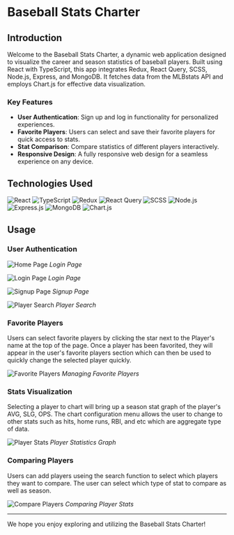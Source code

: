 # Baseball Stats Charter

## Introduction
Welcome to the Baseball Stats Charter, a dynamic web application designed to visualize the career and season statistics of baseball players. Built using React with TypeScript, this app integrates Redux, React Query, SCSS, Node.js, Express, and MongoDB. It fetches data from the MLBstats API and employs Chart.js for effective data visualization.

### Key Features
- **User Authentication**: Sign up and log in functionality for personalized experiences.
- **Favorite Players**: Users can select and save their favorite players for quick access to stats.
- **Stat Comparison**: Compare statistics of different players interactively.
- **Responsive Design**: A fully responsive web design for a seamless experience on any device.

## Technologies Used

![React](https://img.shields.io/badge/React-20232A?style=for-the-badge&logo=react&logoColor=61DAFB)
![TypeScript](https://img.shields.io/badge/TypeScript-007ACC?style=for-the-badge&logo=typescript&logoColor=white)
![Redux](https://img.shields.io/badge/Redux-764ABC?style=for-the-badge&logo=redux&logoColor=white)
![React Query](https://img.shields.io/badge/-ReactQuery-FF4154?style=for-the-badge)
![SCSS](https://img.shields.io/badge/Sass-CC6699?style=for-the-badge&logo=sass&logoColor=white)
![Node.js](https://img.shields.io/badge/Node.js-339933?style=for-the-badge&logo=node.js&logoColor=white)
![Express.js](https://img.shields.io/badge/Express.js-000000?style=for-the-badge&logo=express&logoColor=white)
![MongoDB](https://img.shields.io/badge/MongoDB-4EA94B?style=for-the-badge&logo=mongodb&logoColor=white)
![Chart.js](https://img.shields.io/badge/Chart.js-FF6384?style=for-the-badge&logo=chart.js&logoColor=white)


## Usage
### User Authentication

![Home Page](https://private-user-images.githubusercontent.com/109255423/296519419-d848b909-e88e-432b-8d1d-0bbd53770885.png?jwt=eyJhbGciOiJIUzI1NiIsInR5cCI6IkpXVCJ9.eyJpc3MiOiJnaXRodWIuY29tIiwiYXVkIjoicmF3LmdpdGh1YnVzZXJjb250ZW50LmNvbSIsImtleSI6ImtleTUiLCJleHAiOjE3MDUxODc3OTQsIm5iZiI6MTcwNTE4NzQ5NCwicGF0aCI6Ii8xMDkyNTU0MjMvMjk2NTE5NDE5LWQ4NDhiOTA5LWU4OGUtNDMyYi04ZDFkLTBiYmQ1Mzc3MDg4NS5wbmc_WC1BbXotQWxnb3JpdGhtPUFXUzQtSE1BQy1TSEEyNTYmWC1BbXotQ3JlZGVudGlhbD1BS0lBVkNPRFlMU0E1M1BRSzRaQSUyRjIwMjQwMTEzJTJGdXMtZWFzdC0xJTJGczMlMkZhd3M0X3JlcXVlc3QmWC1BbXotRGF0ZT0yMDI0MDExM1QyMzExMzRaJlgtQW16LUV4cGlyZXM9MzAwJlgtQW16LVNpZ25hdHVyZT1jYmJlYjY5OWVkZGVkYWU1NDM2M2IxY2VhYmMyNzI0YjBiYzkxZGE5MTgzYzFiMTUxMDgzOWY1YzRmM2I1Yzg1JlgtQW16LVNpZ25lZEhlYWRlcnM9aG9zdCZhY3Rvcl9pZD0wJmtleV9pZD0wJnJlcG9faWQ9MCJ9.IeUA4TQY1tXFJEHR0xeBaxdaTPyf5fwL_gh5xROX5B8)
*Login Page*

![Login Page](https://private-user-images.githubusercontent.com/109255423/296519425-380db38a-1a65-4a98-8251-9e11a17cd28e.png?jwt=eyJhbGciOiJIUzI1NiIsInR5cCI6IkpXVCJ9.eyJpc3MiOiJnaXRodWIuY29tIiwiYXVkIjoicmF3LmdpdGh1YnVzZXJjb250ZW50LmNvbSIsImtleSI6ImtleTUiLCJleHAiOjE3MDUxODc3OTQsIm5iZiI6MTcwNTE4NzQ5NCwicGF0aCI6Ii8xMDkyNTU0MjMvMjk2NTE5NDI1LTM4MGRiMzhhLTFhNjUtNGE5OC04MjUxLTllMTFhMTdjZDI4ZS5wbmc_WC1BbXotQWxnb3JpdGhtPUFXUzQtSE1BQy1TSEEyNTYmWC1BbXotQ3JlZGVudGlhbD1BS0lBVkNPRFlMU0E1M1BRSzRaQSUyRjIwMjQwMTEzJTJGdXMtZWFzdC0xJTJGczMlMkZhd3M0X3JlcXVlc3QmWC1BbXotRGF0ZT0yMDI0MDExM1QyMzExMzRaJlgtQW16LUV4cGlyZXM9MzAwJlgtQW16LVNpZ25hdHVyZT1mNDc1MTY2OWUxZTE5OWM2ZTk3ODIzODg4MmZiNGVmOGM3OGZjZjM0YzFjOWFjNjFmOTIwOGZmODY0NzY2MjRhJlgtQW16LVNpZ25lZEhlYWRlcnM9aG9zdCZhY3Rvcl9pZD0wJmtleV9pZD0wJnJlcG9faWQ9MCJ9.t7VFaYTU2HAoyLn47ZTZhMIHztCoo_HmMJuKco3D47o)
*Login Page*

![Signup Page](https://private-user-images.githubusercontent.com/109255423/296519429-bce9675f-03f6-45d0-b062-d2c7540f79b6.png?jwt=eyJhbGciOiJIUzI1NiIsInR5cCI6IkpXVCJ9.eyJpc3MiOiJnaXRodWIuY29tIiwiYXVkIjoicmF3LmdpdGh1YnVzZXJjb250ZW50LmNvbSIsImtleSI6ImtleTUiLCJleHAiOjE3MDUxODc3OTQsIm5iZiI6MTcwNTE4NzQ5NCwicGF0aCI6Ii8xMDkyNTU0MjMvMjk2NTE5NDI5LWJjZTk2NzVmLTAzZjYtNDVkMC1iMDYyLWQyYzc1NDBmNzliNi5wbmc_WC1BbXotQWxnb3JpdGhtPUFXUzQtSE1BQy1TSEEyNTYmWC1BbXotQ3JlZGVudGlhbD1BS0lBVkNPRFlMU0E1M1BRSzRaQSUyRjIwMjQwMTEzJTJGdXMtZWFzdC0xJTJGczMlMkZhd3M0X3JlcXVlc3QmWC1BbXotRGF0ZT0yMDI0MDExM1QyMzExMzRaJlgtQW16LUV4cGlyZXM9MzAwJlgtQW16LVNpZ25hdHVyZT1hZDYzNmU2MzY0MjFkMDZkNGIyNTllNzFhZWMxYTU1ZDIwNzM0ZWNhNDRiZTlmYjU1YzJjNzk3MmYxZWE2NWI5JlgtQW16LVNpZ25lZEhlYWRlcnM9aG9zdCZhY3Rvcl9pZD0wJmtleV9pZD0wJnJlcG9faWQ9MCJ9.gJlkqbRgR3DBtubPJ9CWynAj87rmNYwHxN5IYFj555g)
*Signup Page*


![Player Search](https://private-user-images.githubusercontent.com/109255423/296519431-b885c67b-9a63-4f2e-9dec-de1ab2fe9861.png?jwt=eyJhbGciOiJIUzI1NiIsInR5cCI6IkpXVCJ9.eyJpc3MiOiJnaXRodWIuY29tIiwiYXVkIjoicmF3LmdpdGh1YnVzZXJjb250ZW50LmNvbSIsImtleSI6ImtleTUiLCJleHAiOjE3MDUxODc3OTQsIm5iZiI6MTcwNTE4NzQ5NCwicGF0aCI6Ii8xMDkyNTU0MjMvMjk2NTE5NDMxLWI4ODVjNjdiLTlhNjMtNGYyZS05ZGVjLWRlMWFiMmZlOTg2MS5wbmc_WC1BbXotQWxnb3JpdGhtPUFXUzQtSE1BQy1TSEEyNTYmWC1BbXotQ3JlZGVudGlhbD1BS0lBVkNPRFlMU0E1M1BRSzRaQSUyRjIwMjQwMTEzJTJGdXMtZWFzdC0xJTJGczMlMkZhd3M0X3JlcXVlc3QmWC1BbXotRGF0ZT0yMDI0MDExM1QyMzExMzRaJlgtQW16LUV4cGlyZXM9MzAwJlgtQW16LVNpZ25hdHVyZT02ZDRjOGYzZDRlZTE1NDQxNjI0MDczN2Y5MGNhODIzNGNiMTFhYmYyNDU2YTYyZGRmZjJiNjVjMmI3MDNlZmQ4JlgtQW16LVNpZ25lZEhlYWRlcnM9aG9zdCZhY3Rvcl9pZD0wJmtleV9pZD0wJnJlcG9faWQ9MCJ9.uHNdO4M5TrrWHj1KUZUl-UncOzpAqNa6gysTkazEXZM)
*Player Search*



### Favorite Players
Users can select favorite players by clicking the star next to the Player's name at the top of the page. Once a player has been favorited, they will appear in the user's favorite players section which can then be used to quickly change the selected player quickly.

![Favorite Players](https://private-user-images.githubusercontent.com/109255423/296519436-ab633a98-30d3-4410-9f1a-82c8fb3dadec.png?jwt=eyJhbGciOiJIUzI1NiIsInR5cCI6IkpXVCJ9.eyJpc3MiOiJnaXRodWIuY29tIiwiYXVkIjoicmF3LmdpdGh1YnVzZXJjb250ZW50LmNvbSIsImtleSI6ImtleTUiLCJleHAiOjE3MDUxODc3OTQsIm5iZiI6MTcwNTE4NzQ5NCwicGF0aCI6Ii8xMDkyNTU0MjMvMjk2NTE5NDM2LWFiNjMzYTk4LTMwZDMtNDQxMC05ZjFhLTgyYzhmYjNkYWRlYy5wbmc_WC1BbXotQWxnb3JpdGhtPUFXUzQtSE1BQy1TSEEyNTYmWC1BbXotQ3JlZGVudGlhbD1BS0lBVkNPRFlMU0E1M1BRSzRaQSUyRjIwMjQwMTEzJTJGdXMtZWFzdC0xJTJGczMlMkZhd3M0X3JlcXVlc3QmWC1BbXotRGF0ZT0yMDI0MDExM1QyMzExMzRaJlgtQW16LUV4cGlyZXM9MzAwJlgtQW16LVNpZ25hdHVyZT0wOGM0ODI0MzQ0OTMwNDliNTY0MmM2OTE1NmEyODFhYzZkZTlkOGJkN2IwZWU2Y2QxYzdmMmU2OGI3NTU2OGVjJlgtQW16LVNpZ25lZEhlYWRlcnM9aG9zdCZhY3Rvcl9pZD0wJmtleV9pZD0wJnJlcG9faWQ9MCJ9.-QbJqeqUz4DnwK6qQ3FHSg6CvNUjJIjp3wpBHFIzWQE)
*Managing Favorite Players*

### Stats Visualization
Selecting a player to chart will bring up a season stat graph of the player's AVG, SLG, OPS. The chart configuration menu allows the user to change to other stats such as hits, home runs, RBI, and etc which are aggregate type of data. 

![Player Stats](https://private-user-images.githubusercontent.com/109255423/296519433-21550c50-8d6f-4aec-a3da-a2eec45a6a46.png?jwt=eyJhbGciOiJIUzI1NiIsInR5cCI6IkpXVCJ9.eyJpc3MiOiJnaXRodWIuY29tIiwiYXVkIjoicmF3LmdpdGh1YnVzZXJjb250ZW50LmNvbSIsImtleSI6ImtleTUiLCJleHAiOjE3MDUxODc3OTQsIm5iZiI6MTcwNTE4NzQ5NCwicGF0aCI6Ii8xMDkyNTU0MjMvMjk2NTE5NDMzLTIxNTUwYzUwLThkNmYtNGFlYy1hM2RhLWEyZWVjNDVhNmE0Ni5wbmc_WC1BbXotQWxnb3JpdGhtPUFXUzQtSE1BQy1TSEEyNTYmWC1BbXotQ3JlZGVudGlhbD1BS0lBVkNPRFlMU0E1M1BRSzRaQSUyRjIwMjQwMTEzJTJGdXMtZWFzdC0xJTJGczMlMkZhd3M0X3JlcXVlc3QmWC1BbXotRGF0ZT0yMDI0MDExM1QyMzExMzRaJlgtQW16LUV4cGlyZXM9MzAwJlgtQW16LVNpZ25hdHVyZT1iOGQwZDc0ZjZlZDUxZjg4NjYzNzUxYmI3MmUyN2ZiNTQzZjEzNmE2YzRlN2VlYjcwNGJjYmM0ZTU3NTQ5MmU2JlgtQW16LVNpZ25lZEhlYWRlcnM9aG9zdCZhY3Rvcl9pZD0wJmtleV9pZD0wJnJlcG9faWQ9MCJ9.RogszpzEdWZVEkqzWfj1QsoIuzHKsixD6e4clKienzc)
*Player Statistics Graph*

### Comparing Players
Users can add players useing the search function to select which players they want to compare. The user can select which type of stat to compare as well as season.

![Compare Players](https://private-user-images.githubusercontent.com/109255423/296519435-032a5a8c-1d98-4004-b0ae-820ca0036768.png?jwt=eyJhbGciOiJIUzI1NiIsInR5cCI6IkpXVCJ9.eyJpc3MiOiJnaXRodWIuY29tIiwiYXVkIjoicmF3LmdpdGh1YnVzZXJjb250ZW50LmNvbSIsImtleSI6ImtleTUiLCJleHAiOjE3MDUxODc3OTQsIm5iZiI6MTcwNTE4NzQ5NCwicGF0aCI6Ii8xMDkyNTU0MjMvMjk2NTE5NDM1LTAzMmE1YThjLTFkOTgtNDAwNC1iMGFlLTgyMGNhMDAzNjc2OC5wbmc_WC1BbXotQWxnb3JpdGhtPUFXUzQtSE1BQy1TSEEyNTYmWC1BbXotQ3JlZGVudGlhbD1BS0lBVkNPRFlMU0E1M1BRSzRaQSUyRjIwMjQwMTEzJTJGdXMtZWFzdC0xJTJGczMlMkZhd3M0X3JlcXVlc3QmWC1BbXotRGF0ZT0yMDI0MDExM1QyMzExMzRaJlgtQW16LUV4cGlyZXM9MzAwJlgtQW16LVNpZ25hdHVyZT1mZDcxYWI2OTYwZWJlNzE3NWJhNTc4NTI3Yzg1NzYyNTJjOTA5ZDY4ZGI2YzlhOGNiODU0YjhmMWQ3NWVhMjZmJlgtQW16LVNpZ25lZEhlYWRlcnM9aG9zdCZhY3Rvcl9pZD0wJmtleV9pZD0wJnJlcG9faWQ9MCJ9.44hqz8GUOFrYyafRjqHNwf8hywSqJxzjef5Hhx7NjEM)
*Comparing Player Stats*

---

We hope you enjoy exploring and utilizing the Baseball Stats Charter!
